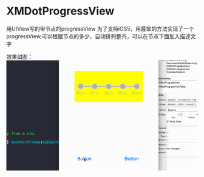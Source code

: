 XMDotProgressView
=================

用UIView写的带节点的progressView
为了支持iOS5，用最笨的方法实现了一个progressView,可以根据节点的多少，自动排列整齐，可以在节点下面加入描述文字


效果如图：
![image](screenShots/Untitled.gif)
